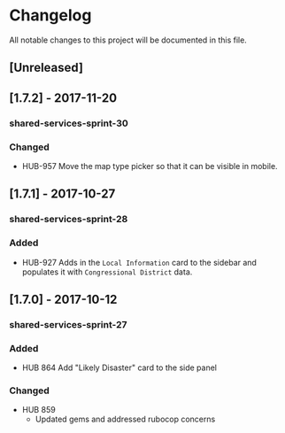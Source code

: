 # Changelog
All notable changes to this project will be documented in this file.

## [Unreleased]

## [1.7.2] - 2017-11-20
### shared-services-sprint-30
### Changed
  - HUB-957 Move the map type picker so that it can be visible in mobile.

## [1.7.1] - 2017-10-27
### shared-services-sprint-28
### Added
  - HUB-927 Adds in the `Local Information` card to the sidebar and populates it with `Congressional District` data.

## [1.7.0] - 2017-10-12
### shared-services-sprint-27
### Added

  - HUB 864 Add "Likely Disaster" card to the side panel

### Changed

  - HUB 859
    - Updated gems and addressed rubocop concerns

